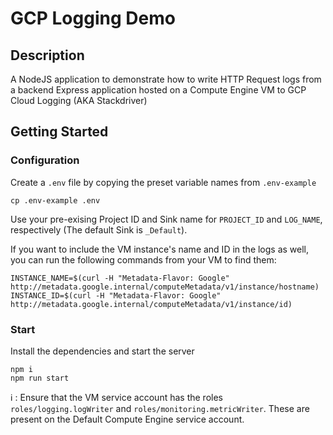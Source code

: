 # GCP Logging Demo

## Description
A NodeJS application to demonstrate how to write HTTP Request logs from a backend Express application hosted on a Compute Engine VM to GCP Cloud Logging (AKA Stackdriver)

## Getting Started
### Configuration

Create a `.env` file by copying the preset variable names from `.env-example`
```
cp .env-example .env
```

Use your pre-exising Project ID and Sink name for `PROJECT_ID` and `LOG_NAME`, respectively (The default Sink is `_Default`).

If you want to include the VM instance's name and ID in the logs as well, you can run the following commands from your VM to find them:
```
INSTANCE_NAME=$(curl -H "Metadata-Flavor: Google" http://metadata.google.internal/computeMetadata/v1/instance/hostname)
INSTANCE_ID=$(curl -H "Metadata-Flavor: Google" http://metadata.google.internal/computeMetadata/v1/instance/id)
```

### Start
Install the dependencies and start the server
```
npm i
npm run start
```

ℹ️ : Ensure that the VM service account has the roles `roles/logging.logWriter` and `roles/monitoring.metricWriter`. These are present on the Default Compute Engine service account.
